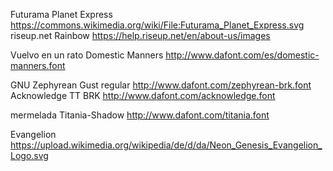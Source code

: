 Futurama Planet Express https://commons.wikimedia.org/wiki/File:Futurama_Planet_Express.svg
riseup.net Rainbow https://help.riseup.net/en/about-us/images

Vuelvo en un rato
  Domestic Manners http://www.dafont.com/es/domestic-manners.font

GNU
  Zephyrean Gust regular http://www.dafont.com/zephyrean-brk.font
  Acknowledge TT BRK http://www.dafont.com/acknowledge.font

mermelada
  Titania-Shadow http://www.dafont.com/titania.font

Evangelion https://upload.wikimedia.org/wikipedia/de/d/da/Neon_Genesis_Evangelion_Logo.svg
